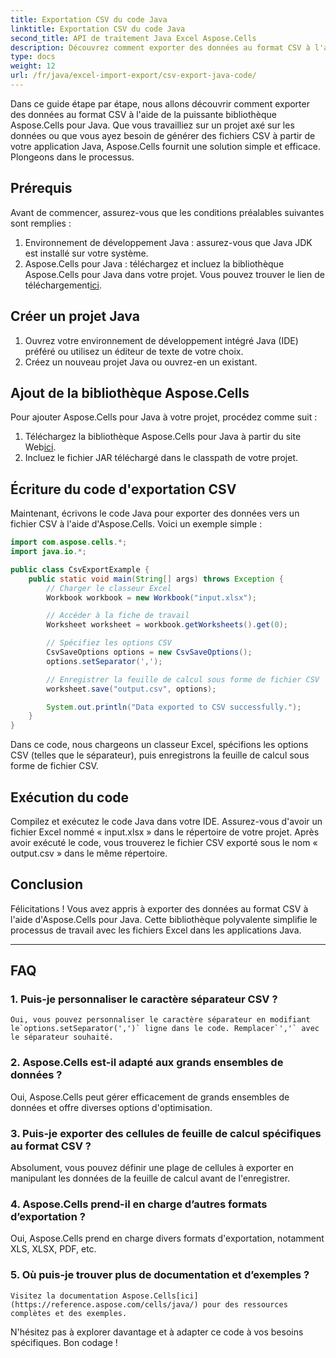 ```yaml
---
title: Exportation CSV du code Java
linktitle: Exportation CSV du code Java
second_title: API de traitement Java Excel Aspose.Cells
description: Découvrez comment exporter des données au format CSV à l'aide d'Aspose.Cells pour Java. Guide étape par étape avec code source pour une exportation CSV transparente.
type: docs
weight: 12
url: /fr/java/excel-import-export/csv-export-java-code/
---
```



Dans ce guide étape par étape, nous allons découvrir comment exporter des données au format CSV à l'aide de la puissante bibliothèque Aspose.Cells pour Java. Que vous travailliez sur un projet axé sur les données ou que vous ayez besoin de générer des fichiers CSV à partir de votre application Java, Aspose.Cells fournit une solution simple et efficace. Plongeons dans le processus.

## Prérequis

Avant de commencer, assurez-vous que les conditions préalables suivantes sont remplies :

1. Environnement de développement Java : assurez-vous que Java JDK est installé sur votre système.
2.  Aspose.Cells pour Java : téléchargez et incluez la bibliothèque Aspose.Cells pour Java dans votre projet. Vous pouvez trouver le lien de téléchargement[ici](https://releases.aspose.com/cells/java/).

## Créer un projet Java

1. Ouvrez votre environnement de développement intégré Java (IDE) préféré ou utilisez un éditeur de texte de votre choix.
2. Créez un nouveau projet Java ou ouvrez-en un existant.

## Ajout de la bibliothèque Aspose.Cells

Pour ajouter Aspose.Cells pour Java à votre projet, procédez comme suit :

1.  Téléchargez la bibliothèque Aspose.Cells pour Java à partir du site Web[ici](https://releases.aspose.com/cells/java/).
2. Incluez le fichier JAR téléchargé dans le classpath de votre projet.

## Écriture du code d'exportation CSV

Maintenant, écrivons le code Java pour exporter des données vers un fichier CSV à l'aide d'Aspose.Cells. Voici un exemple simple :

```java
import com.aspose.cells.*;
import java.io.*;

public class CsvExportExample {
    public static void main(String[] args) throws Exception {
        // Charger le classeur Excel
        Workbook workbook = new Workbook("input.xlsx");

        // Accéder à la fiche de travail
        Worksheet worksheet = workbook.getWorksheets().get(0);

        // Spécifiez les options CSV
        CsvSaveOptions options = new CsvSaveOptions();
        options.setSeparator(',');

        // Enregistrer la feuille de calcul sous forme de fichier CSV
        worksheet.save("output.csv", options);

        System.out.println("Data exported to CSV successfully.");
    }
}
```

Dans ce code, nous chargeons un classeur Excel, spécifions les options CSV (telles que le séparateur), puis enregistrons la feuille de calcul sous forme de fichier CSV.

## Exécution du code

Compilez et exécutez le code Java dans votre IDE. Assurez-vous d'avoir un fichier Excel nommé « input.xlsx » dans le répertoire de votre projet. Après avoir exécuté le code, vous trouverez le fichier CSV exporté sous le nom « output.csv » dans le même répertoire.

## Conclusion

Félicitations ! Vous avez appris à exporter des données au format CSV à l'aide d'Aspose.Cells pour Java. Cette bibliothèque polyvalente simplifie le processus de travail avec les fichiers Excel dans les applications Java.

---

## FAQ

### 1. Puis-je personnaliser le caractère séparateur CSV ?
    Oui, vous pouvez personnaliser le caractère séparateur en modifiant le`options.setSeparator(',')` ligne dans le code. Remplacer`','` avec le séparateur souhaité.

### 2. Aspose.Cells est-il adapté aux grands ensembles de données ?
   Oui, Aspose.Cells peut gérer efficacement de grands ensembles de données et offre diverses options d'optimisation.

### 3. Puis-je exporter des cellules de feuille de calcul spécifiques au format CSV ?
   Absolument, vous pouvez définir une plage de cellules à exporter en manipulant les données de la feuille de calcul avant de l'enregistrer.

### 4. Aspose.Cells prend-il en charge d’autres formats d’exportation ?
   Oui, Aspose.Cells prend en charge divers formats d'exportation, notamment XLS, XLSX, PDF, etc.

### 5. Où puis-je trouver plus de documentation et d’exemples ?
    Visitez la documentation Aspose.Cells[ici](https://reference.aspose.com/cells/java/) pour des ressources complètes et des exemples.

N'hésitez pas à explorer davantage et à adapter ce code à vos besoins spécifiques. Bon codage !